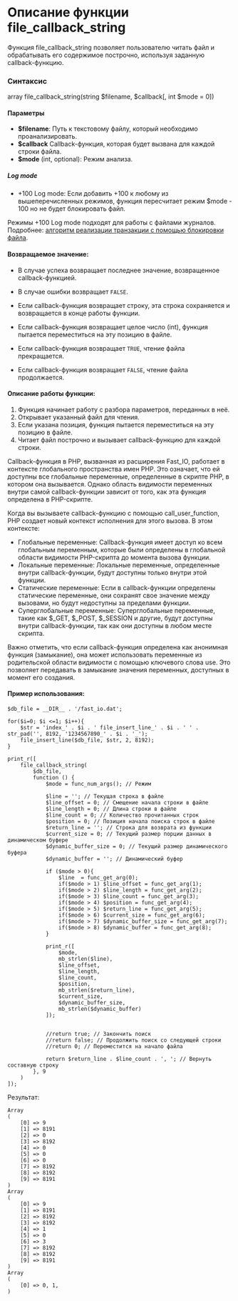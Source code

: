 # Описание функции file_callback_string

Функция file_callback_string позволяет пользователю читать файл и обрабатывать его содержимое построчно, используя заданную callback-функцию.


### Синтаксис

array file_callback_string(string $filename, $callback[, int $mode = 0])


#### Параметры

- **$filename**: Путь к текстовому файлу, который необходимо проанализировать.
- **$callback** Callback-функция, которая будет вызвана для каждой строки файла.
- **$mode** (int, optional): Режим анализа.

##### Log mode
- +100 Log mode: Если добавить +100 к любому из вышеперечисленных режимов, функция пересчитает режим $mode - 100 но не будет блокировать файл.

Режимы +100 Log mode подходят для работы с файлами журналов. Подробнее: [алгоритм реализации транзакции с помощью блокировки файла](/test/transaction/README.md).


#### Возвращаемое значение:
- В случае успеха возвращает последнее значение, возвращенное callback-функцией.
- В случае ошибки возвращает `FALSE`.

- Если callback-функция возвращает строку, эта строка сохраняется и возвращается в конце работы функции.
- Если callback-функция возвращает целое число (int), функция пытается переместиться на эту позицию в файле.
- Если callback-функция возвращает `TRUE`, чтение файла прекращается.
- Если callback-функция возвращает `FALSE`, чтение файла продолжается.


#### Описание работы функции:
1. Функция начинает работу с разбора параметров, переданных в неё.
2. Открывает указанный файл для чтения.
3. Если указана позиция, функция пытается переместиться на эту позицию в файле.
4. Читает файл построчно и вызывает callback-функцию для каждой строки.

Callback-функция в PHP, вызванная из расширения Fast_IO, работает в контексте глобального пространства имен PHP. 
Это означает, что ей доступны все глобальные переменные, определенные в скрипте PHP, в котором она вызывается. 
Однако область видимости переменных внутри самой callback-функции зависит от того, как эта функция определена в PHP-скрипте.

Когда вы вызываете callback-функцию с помощью call_user_function, PHP создает новый контекст исполнения для этого вызова. В этом контексте:

- Глобальные переменные: Callback-функция имеет доступ ко всем глобальным переменным, которые были определены в глобальной области видимости PHP-скрипта до момента вызова функции.
- Локальные переменные: Локальные переменные, определенные внутри callback-функции, будут доступны только внутри этой функции.
- Статические переменные: Если в callback-функции определены статические переменные, они сохранят свое значение между вызовами, но будут недоступны за пределами функции.
- Суперглобальные переменные: Суперглобальные переменные, такие как $_GET, $_POST, $_SESSION и другие, будут доступны внутри callback-функции, так как они доступны в любом месте скрипта.

Важно отметить, что если callback-функция определена как анонимная функция (замыкание), она может использовать переменные из родительской области видимости с помощью ключевого слова use. 
Это позволяет передавать в замыкание значения переменных, доступных в момент его создания.


#### Пример использования:
```
$db_file = __DIR__ . '/fast_io.dat';

for($i=0; $i <=1; $i++){
	$str = 'index_' . $i . ' file_insert_line_' . $i . ' ' . str_pad('', 8192, '1234567890_' . $i . '_');
	file_insert_line($db_file, $str, 2, 8192);
}

print_r([
	file_callback_string(
		$db_file,
		function () {
			$mode = func_num_args(); // Режим

			$line = ''; // Текущая строка в файле
			$line_offset = 0; // Смещение начала строки в файле
			$line_length = 0; // Длина строки в файле
			$line_count = 0; // Количество прочитанных строк 
			$position = 0; // Позиция начала поиска строк в файле
			$return_line = ''; // Строка для возврата из функции
			$current_size = 0; // Текущий размер порции данных в динамическом буфере
			$dynamic_buffer_size = 0; // Текущий размер динамического буфера
			$dynamic_buffer = ''; // Динамический буфер

			if ($mode > 0){
				$line  = func_get_arg(0);
				if($mode > 1) $line_offset = func_get_arg(1);
				if($mode > 2) $line_length = func_get_arg(2);
				if($mode > 3) $line_count = func_get_arg(3);
				if($mode > 4) $position = func_get_arg(4);
				if($mode > 5) $return_line = func_get_arg(5);
				if($mode > 6) $current_size = func_get_arg(6);
				if($mode > 7) $dynamic_buffer_size = func_get_arg(7);
				if($mode > 8) $dynamic_buffer = func_get_arg(8);
			}

			print_r([
				$mode,
				mb_strlen($line), 
				$line_offset,
				$line_length,
				$line_count,
				$position,
				mb_strlen($return_line),
				$current_size,
				$dynamic_buffer_size,
				mb_strlen($dynamic_buffer)
			]);


			//return true; // Закончить поиск
			//return false; // Продолжить поиск со следующей строки
			//return 0; // Переместится на начало файла
			
			return $return_line . $line_count . ', '; // Вернуть составную строку
		}, 9
	)
]);
```

Результат:
```
Array
(
    [0] => 9
    [1] => 8191
    [2] => 0
    [3] => 8192
    [4] => 0
    [5] => 0
    [6] => 0
    [7] => 8192
    [8] => 8192
    [9] => 8191
)
Array
(
    [0] => 9
    [1] => 8191
    [2] => 8192
    [3] => 8192
    [4] => 1
    [5] => 0
    [6] => 3
    [7] => 8192
    [8] => 8192
    [9] => 8191
)
Array
(
    [0] => 0, 1, 
)
```

